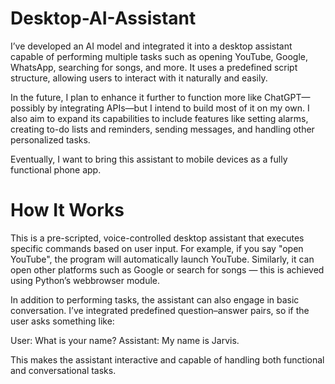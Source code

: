 # Desktop-AI-Assistant

I’ve developed an AI model and integrated it into a desktop assistant capable of performing multiple tasks such as opening YouTube, Google, WhatsApp, searching for songs, and more.
It uses a predefined script structure, allowing users to interact with it naturally and easily.

In the future, I plan to enhance it further to function more like ChatGPT—possibly by integrating APIs—but I intend to build most of it on my own.
I also aim to expand its capabilities to include features like setting alarms, creating to-do lists and reminders, sending messages, and handling other personalized tasks.

Eventually, I want to bring this assistant to mobile devices as a fully functional phone app. 

# How It Works
This is a pre-scripted, voice-controlled desktop assistant that executes specific commands based on user input.
For example, if you say "open YouTube", the program will automatically launch YouTube. Similarly, it can open other platforms such as Google or search for songs — this is achieved using Python’s webbrowser module.

In addition to performing tasks, the assistant can also engage in basic conversation. I’ve integrated predefined question–answer pairs, so if the user asks something like:

User: What is your name?
Assistant: My name is Jarvis.

This makes the assistant interactive and capable of handling both functional and conversational tasks.
